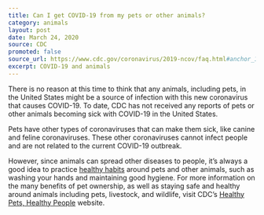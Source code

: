 ```yaml
---
title: Can I get COVID-19 from my pets or other animals?
category: animals
layout: post
date: March 24, 2020
source: CDC
promoted: false
source_url: https://www.cdc.gov/coronavirus/2019-ncov/faq.html#anchor_1584390773118
excerpt: COVID-19 and animals
---
```


There is no reason at this time to think that any animals, including pets, in the United States might be a source of infection with this new coronavirus that causes COVID-19. To date, CDC has not received any reports of pets or other animals becoming sick with COVID-19 in the United States.

Pets have other types of coronaviruses that can make them sick, like canine and feline coronaviruses. These other coronaviruses cannot infect people and are not related to the current COVID-19 outbreak.

However, since animals can spread other diseases to people, it’s always a good idea to practice [healthy habits](https://www.cdc.gov/healthypets/publications/stay-healthy-pets.html) around pets and other animals, such as washing your hands and maintaining good hygiene. For more information on the many benefits of pet ownership, as well as staying safe and healthy around animals including pets, livestock, and wildlife, visit CDC’s [Healthy Pets, Healthy People](https://www.cdc.gov/healthypets/index.html) website.